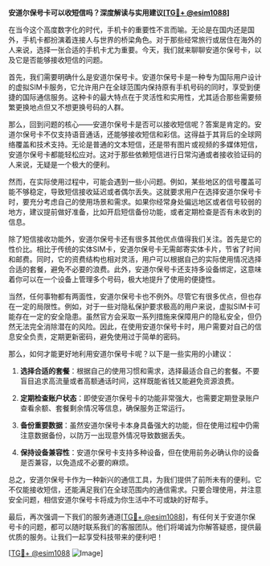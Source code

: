 **安道尔保号卡可以收短信吗？深度解读与实用建议[[TG💪+ @esim1088](https://t.me/s/esim1088)]**

在当今这个高度数字化的时代，手机卡的重要性不言而喻。无论是在国内还是国外，手机卡都扮演着连接人与世界的桥梁角色。对于那些经常旅行或居住在海外的人来说，选择一张合适的手机卡尤为重要。今天，我们就来聊聊安道尔保号卡，以及它是否能够接收短信的问题。

首先，我们需要明确什么是安道尔保号卡。安道尔保号卡是一种专为国际用户设计的虚拟SIM卡服务，它允许用户在全球范围内保持原有手机号码的同时，享受到便捷的国际通信服务。这种卡的最大特点在于灵活性和实用性，尤其适合那些需要频繁更换地点但又不想更换号码的人群。

那么，回到问题的核心——安道尔保号卡是否可以接收短信呢？答案是肯定的。安道尔保号卡不仅支持语音通话，还能够接收短信和彩信。这得益于其背后的全球网络覆盖和技术支持。无论是普通的文本短信，还是带有图片或视频的多媒体短信，安道尔保号卡都能轻松应对。这对于那些依赖短信进行日常沟通或者接收验证码的人来说，无疑是一个极大的便利。

然而，在实际使用过程中，可能会遇到一些小问题。例如，某些地区的信号覆盖可能不够稳定，导致短信接收延迟或者偶尔丢失。这就要求用户在选择安道尔保号卡时，要充分考虑自己的使用场景和需求。如果你经常身处偏远地区或者信号较弱的地方，建议提前做好准备，比如开启短信备份功能，或者定期检查是否有未收到的信息。

除了短信接收功能外，安道尔保号卡还有很多其他优点值得我们关注。首先是它的性价比。相比于传统的实体SIM卡，安道尔保号卡无需邮寄实体卡片，节省了时间和邮费。同时，它的资费结构也相对灵活，用户可以根据自己的实际使用情况选择合适的套餐，避免不必要的浪费。此外，安道尔保号卡还支持多设备绑定，这意味着你可以在一个设备上管理多个号码，极大地提升了使用的便捷性。

当然，任何事物都有两面性，安道尔保号卡也不例外。尽管它有很多优点，但也存在一定的局限性。例如，对于一些对隐私保护要求极高的用户来说，虚拟SIM卡可能存在一定的安全隐患。虽然官方会采取一系列措施来保障用户的隐私安全，但仍然无法完全消除潜在的风险。因此，在使用安道尔保号卡时，用户需要对自己的信息安全负责，定期更新密码，避免使用过于简单的密码。

那么，如何才能更好地利用安道尔保号卡呢？以下是一些实用的小建议：

1. **选择合适的套餐**：根据自己的使用习惯和需求，选择最适合自己的套餐。不要盲目追求高流量或者高额通话时间，这样既能省钱又能避免资源浪费。
   
2. **定期检查账户状态**：即使安道尔保号卡的功能非常强大，也需要定期登录账户查看余额、套餐剩余情况等信息，确保服务正常运行。

3. **备份重要数据**：虽然安道尔保号卡本身具备强大的功能，但在使用过程中仍需注意数据备份，以防万一出现意外情况导致数据丢失。

4. **保持设备兼容性**：安道尔保号卡支持多种设备，但在使用前务必确认你的设备是否兼容，以免造成不必要的麻烦。

总之，安道尔保号卡作为一种新兴的通信工具，为我们提供了前所未有的便利。它不仅能接收短信，还能满足我们在全球范围内的通信需求。只要合理使用，并注意安全问题，相信安道尔保号卡将成为你生活中不可或缺的好帮手。

最后，再次强调一下我们的服务通道[[TG💪+ @esim1088](https://t.me/s/esim1088)]，有任何关于安道尔保号卡的问题，都可以随时联系我们的客服团队。他们将竭诚为你解答疑惑，提供最优质的服务。让我们一起享受科技带来的便利吧！

[[TG💪+ @esim1088](https://t.me/s/esim1088) ![Image](https://i.postimg.cc/4NQfJmqS/Snipaste-2025-05-13-00-14-12.png)]
